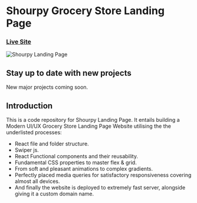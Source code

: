 # Shourpy Grocery Store Landing Page
### [Live Site](https://shourpy.vercel.app)

![Shourpy Landing Page](https://i.ibb.co/FKhNvKS/SHOURPY.png)

## Stay up to date with new projects
New major projects coming soon.

## Introduction
 This is a code repository for Shourpy Landing Page. It entails building a Modern UI/UX Grocery Store Landing Page Website utilising the the underlisted processes:

- React file and folder structure.
- Swiper js.
- React Functional components and their reusability.
- Fundamental CSS properties to master flex & grid.
- From soft and pleasant animations to complex gradients.
- Perfectly placed media queries for satisfactory responsiveness covering almost all devices.
- And finally the website is deployed to extremely fast server, alongside giving it a custom domain name.
